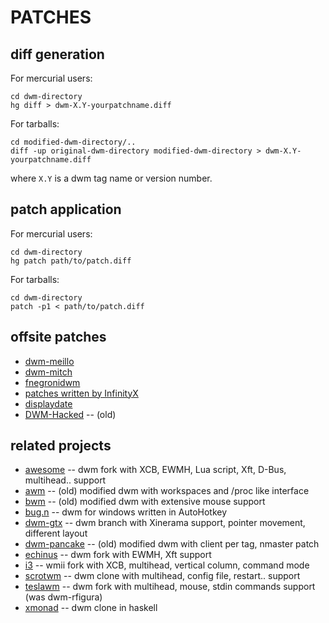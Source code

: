 PATCHES
=======

diff generation
---------------
For mercurial users:

    cd dwm-directory
    hg diff > dwm-X.Y-yourpatchname.diff

For tarballs:

    cd modified-dwm-directory/..
    diff -up original-dwm-directory modified-dwm-directory > dwm-X.Y-yourpatchname.diff

where `X.Y` is a dwm tag name or version number.


patch application
-----------------
For mercurial users:

    cd dwm-directory
    hg patch path/to/patch.diff

For tarballs:

    cd dwm-directory
    patch -p1 < path/to/patch.diff


offsite patches
---------------
* [dwm-meillo](http://prog.marmaro.de/dwm-meillo/)
* [dwm-mitch](http://www.cgarbs.de/dwm-mitch.en.html)
* [fnegronidwm](http://sharesource.org/project/fnegronidwm/wiki/)
* [patches written by InfinityX](http://flash.metawaredesign.co.uk/4/)
* [displaydate](http://henry.precheur.org/2008/8/25/Switching%20to%20dwm.html)
* [DWM-Hacked](http://sourceforge.net/projects/dwm-hacked/) -- (old)


related projects
----------------
* [awesome](http://awesome.naquadah.org/) -- dwm fork with XCB, EWMH, Lua script, Xft, D-Bus, multihead.. support
* [awm](http://www.freaknet.org/alpt/src/alpt-wm/readme) -- (old) modified dwm with workspaces and /proc like interface
* [bwm](http://lists.suckless.org/dwm/0708/3085.html) -- (old) modified dwm with extensive mouse support
* [bug.n](http://freenet-homepage.de/bug.n/) -- dwm for windows written in AutoHotkey
* [dwm-gtx](http://s01.de/~gottox/index.cgi/proj_dwm) -- dwm branch with Xinerama support, pointer movement, different layout
* [dwm-pancake](http://news.nopcode.org/miau/pvc.cgi?prj=dwm) -- (old) modified dwm with client per tag, nmaster patch
* [echinus](http://www.rootshell.be/~polachok/code/) -- dwm fork with EWMH, Xft support
* [i3](http://i3.zekjur.net/) -- wmii fork with XCB, multihead, vertical column, command mode
* [scrotwm](http://www.peereboom.us/scrotwm/html/scrotwm.html) -- dwm clone with multihead, config file, restart.. support
* [teslawm](http://teslawm.org/) -- dwm fork with multihead, mouse, stdin commands support (was dwm-rfigura)
* [xmonad](http://www.xmonad.org/) -- dwm clone in haskell
